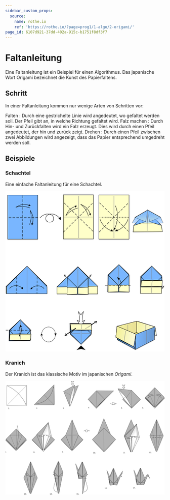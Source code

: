 ```yaml
---
sidebar_custom_props:
  source:
    name: rothe.io
    ref: 'https://rothe.io/?page=prog1/1-algo/2-origami/'
page_id: 6107d921-37dd-402a-915c-b1751f8df3f7
---
```


# Faltanleitung

Eine Faltanleitung ist ein Beispiel für einen Algorithmus. Das japanische Wort Origami bezeichnet die Kunst des Papierfaltens.

## Schritt
In einer Faltanleitung kommen nur wenige Arten von Schritten vor:

Falten
: Durch eine gestrichelte Linie wird angedeutet, wo gefaltet werden soll. Der Pfeil gibt an, in welche Richtung gefaltet wird.
Falz machen
: Durch Hin- und Zurückfalten wird ein Falz erzeugt. Dies wird durch einen Pfeil angedeutet, der hin und zurück zeigt.
Drehen
: Durch einen Pfeil zwischen zwei Abbildungen wird angezeigt, dass das Papier entsprechend umgedreht werden soll.

## Beispiele
### Schachtel

Eine einfache Faltanleitung für eine Schachtel.

![Origami Box](images/origami-box.svg)


### Kranich

Der Kranich ist das klassische Motiv im japanischen *Origami*.

![Origami Kranich](images/origami-crane.svg)


